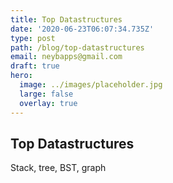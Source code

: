 ```yaml
---
title: Top Datastructures
date: '2020-06-23T06:07:34.735Z'
type: post
path: /blog/top-datastructures
email: neybapps@gmail.com
draft: true
hero:
  image: ../images/placeholder.jpg
  large: false
  overlay: true
---
```

## Top Datastructures

Stack, tree, BST, graph